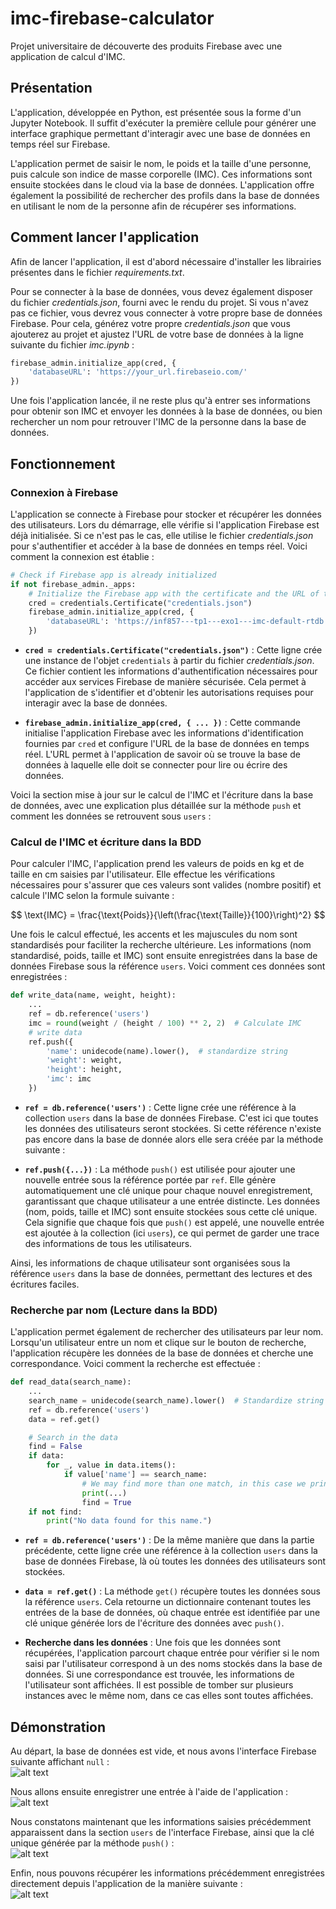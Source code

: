 # imc-firebase-calculator
Projet universitaire de découverte des produits Firebase avec une application de calcul d'IMC.

## Présentation
L'application, développée en Python, est présentée sous la forme d'un Jupyter Notebook. Il suffit d'exécuter la première cellule pour générer une interface graphique permettant d'interagir avec une base de données en temps réel sur Firebase.  

L'application permet de saisir le nom, le poids et la taille d'une personne, puis calcule son indice de masse corporelle (IMC). Ces informations sont ensuite stockées dans le cloud via la base de données. L'application offre également la possibilité de rechercher des profils dans la base de données en utilisant le nom de la personne afin de récupérer ses informations.

## Comment lancer l'application
Afin de lancer l'application, il est d'abord nécessaire d'installer les librairies présentes dans le fichier *requirements.txt*.

Pour se connecter à la base de données, vous devez également disposer du fichier *credentials.json*, fourni avec le rendu du projet. Si vous n'avez pas ce fichier, vous devrez vous connecter à votre propre base de données Firebase. Pour cela, générez votre propre *credentials.json* que vous ajouterez au projet et ajustez l'URL de votre base de données à la ligne suivante du fichier *imc.ipynb* :

```python
firebase_admin.initialize_app(cred, {
    'databaseURL': 'https://your_url.firebaseio.com/'
})
```

Une fois l'application lancée, il ne reste plus qu'à entrer ses informations pour obtenir son IMC et envoyer les données à la base de données, ou bien rechercher un nom pour retrouver l'IMC de la personne dans la base de données.

## Fonctionnement
### Connexion à Firebase

L'application se connecte à Firebase pour stocker et récupérer les données des utilisateurs. Lors du démarrage, elle vérifie si l'application Firebase est déjà initialisée. Si ce n'est pas le cas, elle utilise le fichier *credentials.json* pour s'authentifier et accéder à la base de données en temps réel. Voici comment la connexion est établie :

```python
# Check if Firebase app is already initialized
if not firebase_admin._apps:
    # Initialize the Firebase app with the certificate and the URL of the Realtime Database
    cred = credentials.Certificate("credentials.json")
    firebase_admin.initialize_app(cred, {
        'databaseURL': 'https://inf857---tp1---exo1---imc-default-rtdb.firebaseio.com/'
    })
```

- **`cred = credentials.Certificate("credentials.json")`** : Cette ligne crée une instance de l'objet `credentials` à partir du fichier *credentials.json*. Ce fichier contient les informations d'authentification nécessaires pour accéder aux services Firebase de manière sécurisée. Cela permet à l'application de s'identifier et d'obtenir les autorisations requises pour interagir avec la base de données.

- **`firebase_admin.initialize_app(cred, { ... })`** : Cette commande initialise l'application Firebase avec les informations d'identification fournies par `cred` et configure l'URL de la base de données en temps réel. L'URL permet à l'application de savoir où se trouve la base de données à laquelle elle doit se connecter pour lire ou écrire des données. 


Voici la section mise à jour sur le calcul de l'IMC et l'écriture dans la base de données, avec une explication plus détaillée sur la méthode `push` et comment les données se retrouvent sous `users` :

### Calcul de l'IMC et écriture dans la BDD

Pour calculer l'IMC, l'application prend les valeurs de poids en kg et de taille en cm saisies par l'utilisateur. Elle effectue les vérifications nécessaires pour s'assurer que ces valeurs sont valides (nombre positif) et calcule l'IMC selon la formule suivante : 

$$
\text{IMC} = \frac{\text{Poids}}{\left(\frac{\text{Taille}}{100}\right)^2}
$$

Une fois le calcul effectué, les accents et les majuscules du nom sont standardisés pour faciliter la recherche ultérieure. Les informations (nom standardisé, poids, taille et IMC) sont ensuite enregistrées dans la base de données Firebase sous la référence `users`. Voici comment ces données sont enregistrées :

```python
def write_data(name, weight, height):
    ...
    ref = db.reference('users')
    imc = round(weight / (height / 100) ** 2, 2)  # Calculate IMC
    # write data
    ref.push({
        'name': unidecode(name).lower(),  # standardize string
        'weight': weight,
        'height': height,
        'imc': imc
    })
```

- **`ref = db.reference('users')`** : Cette ligne crée une référence à la collection `users` dans la base de données Firebase. C'est ici que toutes les données des utilisateurs seront stockées. Si cette référence n'existe pas encore dans la base de donnée alors elle sera créée par la méthode suivante :

- **`ref.push({...})`** : La méthode `push()` est utilisée pour ajouter une nouvelle entrée sous la référence portée par `ref`. Elle génère automatiquement une clé unique pour chaque nouvel enregistrement, garantissant que chaque utilisateur a une entrée distincte. Les données (nom, poids, taille et IMC) sont ensuite stockées sous cette clé unique. Cela signifie que chaque fois que `push()` est appelé, une nouvelle entrée est ajoutée à la collection (ici `users`), ce qui permet de garder une trace des informations de tous les utilisateurs.

Ainsi, les informations de chaque utilisateur sont organisées sous la référence `users` dans la base de données, permettant des lectures et des écritures faciles.

### Recherche par nom (Lecture dans la BDD)

L'application permet également de rechercher des utilisateurs par leur nom. Lorsqu'un utilisateur entre un nom et clique sur le bouton de recherche, l'application récupère les données de la base de données et cherche une correspondance. Voici comment la recherche est effectuée :

```python
def read_data(search_name):
    ...
    search_name = unidecode(search_name).lower()  # Standardize string
    ref = db.reference('users')
    data = ref.get()

    # Search in the data
    find = False
    if data:
        for _, value in data.items():
            if value['name'] == search_name:
                # We may find more than one match, in this case we print all of them
                print(...)
                find = True
    if not find:
        print("No data found for this name.")
```

- **`ref = db.reference('users')`** : De la même manière que dans la partie précédente, cette ligne crée une référence à la collection `users` dans la base de données Firebase, là où toutes les données des utilisateurs sont stockées.

- **`data = ref.get()`** : La méthode `get()` récupère toutes les données sous la référence `users`. Cela retourne un dictionnaire contenant toutes les entrées de la base de données, où chaque entrée est identifiée par une clé unique générée lors de l'écriture des données avec `push()`. 

- **Recherche dans les données** : Une fois que les données sont récupérées, l'application parcourt chaque entrée pour vérifier si le nom saisi par l'utilisateur correspond à un des noms stockés dans la base de données. Si une correspondance est trouvée, les informations de l'utilisateur sont affichées. Il est possible de tomber sur plusieurs instances avec le même nom, dans ce cas elles sont toutes affichées.

## Démonstration
Au départ, la base de données est vide, et nous avons l'interface Firebase suivante affichant `null` :  
![alt text](assets/image1.png)  

Nous allons ensuite enregistrer une entrée à l'aide de l'application :  
![alt text](assets/image2.png)  

Nous constatons maintenant que les informations saisies précédemment apparaissent dans la section `users` de l'interface Firebase, ainsi que la clé unique générée par la méthode `push()` :  
![alt text](assets/image3.png)  

Enfin, nous pouvons récupérer les informations précédemment enregistrées directement depuis l'application de la manière suivante :  
![alt text](assets/image4.png)  
